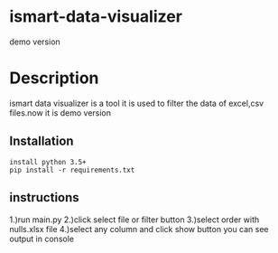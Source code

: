 # ismart-data-visualizer
demo version 

# Description
ismart data visualizer is a tool it is used to filter the data of excel,csv files.now it is demo version

## Installation
```
install python 3.5+
pip install -r requirements.txt
```

## instructions 
1.)run main.py
2.)click select file or filter button
3.)select order with nulls.xlsx file
4.)select any column and click show button you can see output in console
